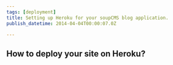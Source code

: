 ```yaml
---
tags: [deployment]
title: Setting up Heroku for your soupCMS blog application.
publish_datetime: 2014-04-04T00:00:07.0Z

---
```


## How to deploy your site on Heroku?




